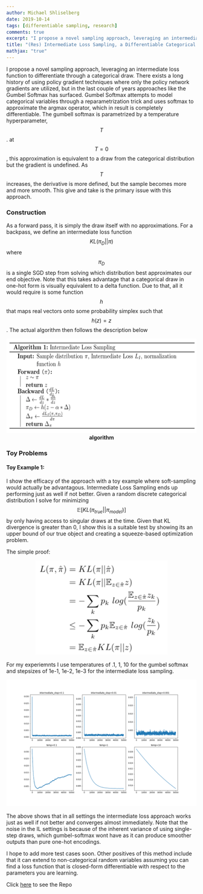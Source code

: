 ```yaml
---
author: Michael Shliselberg
date: 2019-10-14
tags: [differentiable sampling, research]
comments: true
excerpt: "I propose a novel sampling approach, leveraging an intermediate loss function to differentiate through a categorical draw. I compare this method to the commonly used Gumbel Softmax"
title: "(Res) Intermediate Loss Sampling, a Differentiable Categorical Sampler"
mathjax: "true"
---
```


I propose a novel sampling approach, leveraging an intermediate loss function to differentiate through a categorical draw. There exists a long history of using policy gradient techniques where only the policy network gradients are utilized, but in the last couple of years approaches like the Gumbel Softmax has surfaced. Gumbel Softmax attempts to model categorical variables through a reparametrization trick and uses softmax to approximate the argmax operator, which in result is completely differentiable. The gumbell softmax is parametrized by a temperature hyperparameter, $$T$$. at $$T=0$$, this approximation is equivalent to a draw from the categorical distribution but the gradient is undefined. As $$T$$ increases, the derivative is more defined, but the sample becomes more and more smooth. This give and take is the primary issue with this approach.   

### Construction
As a forward pass, it is simply the draw itself with no approximations. For a backpass, we define an intermediate loss function $$KL(\pi_D || \pi)$$ where $$\pi_D$$ is a single SGD step from solving which distribution best approximates our end objective. Note that this takes advantage that a categorical draw in one-hot form is visually equivalent to a delta function. Due to that, all it would require is some function $$h$$ that maps real vectors onto some probability simplex such that $$h(z) = z$$. The actual algorithm then follows the description below

<p align="center">
  <img src="/images/ILS/ILS.png" width="650px" height="250px">
  <br><b>algorithm</b>
</p> 

### Toy Problems
#### Toy Example 1:
I show the efficacy of the approach with a toy example where soft-sampling would actually be advantagous. Intermediate Loss Sampling ends up performing just as well if not better. Given a random discrete categorical distribution I solve for minimizing $$\mathbb{E}[KL(\pi_{true} || \pi_{model})]$$ by only having access to singular draws at the time. Given that KL divergence is greater than 0, I show this is a suitable test by showing its an upper bound of our true object and creating a squeeze-based optimization problem.  

The simple proof:  

<p align="center">
  <img src="/images/ILS/ex1_0.png" height="250px" width="350px">
</p> 

For my experiemnts I use temperatures of .1, 1, 10 for the gumbel softmax and stepsizes of 1e-1, 1e-2, 1e-3 for the intermediate loss sampling. 

<p align="center">
  <img src="/images/ILS/toyexp_1.png">
</p> 

The above shows that in all settings the intermediate loss approach works just as well if not better and converges almost immediately. Note that the noise in the IL settings is because of the inherent variance of using single-step draws, which gumbel-softmax wont have as it can produce smoother outputs than pure one-hot encodings.  
  
I hope to add more test cases soon. Other positives of this method include that it can extend to non-categorical random variables assuming you can find a loss function that is closed-form differentiable with respect to the parameters you are learning. 

Click [here](https://github.com/mshlis/ILSampling) to see the Repo